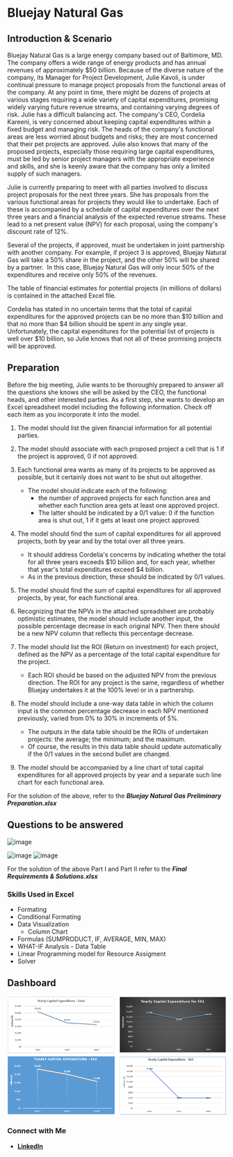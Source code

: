 # Bluejay Natural Gas

## Introduction & Scenario

Bluejay Natural Gas is a large energy company based out of Baltimore, MD. The company offers a wide range of energy products and has annual revenues of approximately $50 billion. Because of the diverse nature of the company, its Manager for Project Development, Julie Kavoli, is under continual pressure to manage project proposals from the functional areas of the company. At any point in time, there might be dozens of projects at various stages requiring a wide variety of capital expenditures, promising widely varying future revenue streams, and containing varying degrees of risk. Julie has a difficult balancing act. The company's CEO, Cordelia Kareeni, is very concerned about keeping capital expenditures within a fixed budget and managing risk. The heads of the company's functional areas are less worried about budgets and risks; they are most concerned that their pet projects are approved. Julie also knows that many of the proposed projects, especially those requiring large capital expenditures, must be led by senior project managers with the appropriate experience and skills, and she is keenly aware that the company has only a limited supply of such managers. 

Julie is currently preparing to meet with all parties involved to discuss project proposals for the next three years. She has proposals from the various functional areas for projects they would like to undertake. Each of these is accompanied by a schedule of capital expenditures over the next three years and a financial analysis of the expected revenue streams. These lead to a net present value (NPV) for each proposal, using the company's discount rate of 12%.

Several of the projects, if approved, must be undertaken in joint partnership with another company. For example, if project 3 is approved, Bluejay Natural Gas will take a 50% share in the project, and the other 50% will be shared by a partner.  In this case, Bluejay Natural Gas will only incur 50% of the expenditures and receive only 50% of the revenues.  

The table of financial estimates for potential projects (in millions of dollars) is contained in the attached Excel file.

Cordelia has stated in no uncertain terms that the total of capital expenditures for the approved projects can be no more than $10 billion and that no more than $4 billion should be spent in any single year. Unfortunately, the capital expenditures for the potential list of projects is well over $10 billion, so Julie knows that not all of these promising projects will be approved.

## Preparation

Before the big meeting, Julie wants to be thoroughly prepared to answer all the questions she knows she will be asked by the CEO, the functional heads, and other interested parties. As a first step, she wants to develop an Excel spreadsheet model including the following information. Check off each item as you incorporate it into the model.

1. The model should list the given financial information for all potential parties.
2. The model should associate with each proposed project a cell that is 1 if the project is approved, 0 if not approved. 
3. Each functional area wants as many of its projects to be approved as possible, but it certainly does not want to be shut out altogether. 
   * The model should indicate each of the following:
      - the number of approved projects for each function area and whether each function area gets at least one approved project. 
      - The latter should be indicated by a 0/1 value: 0 if the function area is shut out, 1 if it gets at least one project approved. 
4. The model should find the sum of capital expenditures for all approved projects, both by year and by the total over all three years. 
   * It should address Cordelia's concerns by indicating whether the total for all three years exceeds $10 billion and, for each year, whether that year's total expenditures exceed $4 billion. 
   * As in the previous direction, these should be indicated by 0/1 values. 
5. The model should find the sum of capital expenditures for all approved projects, by year, for each functional area.
6. Recognizing that the NPVs in the attached spreadsheet are probably optimistic estimates, the model should include another input, the possible percentage decrease in each original NPV. Then there should be a new NPV column that reflects this percentage decrease. 
7. The model should list the ROI (Return on investment) for each project, defined as the NPV as a percentage of the total capital expenditure for the project. 
   - Each ROI should be based on the adjusted NPV from the previous direction. The ROI for any project is the same, regardless of whether Bluejay undertakes it at the 100% level or in a partnership.

8. The model should include a one-way data table in which the column input is the common percentage decrease in each NPV mentioned previously, varied from 0% to 30% in increments of 5%. 
   - The outputs in the data table should be the ROIs of undertaken projects: the average; the minimum; and the maximum. 
   - Of course, the results in this data table should update automatically if the 0/1 values in the second bullet are changed. 
9. The model should be accompanied by a line chart of total capital expenditures for all approved projects by year and a separate such line chart for each functional area.

For the solution of the above, refer to the ***Bluejay Natural Gas Preliminary Preparation.xlsx***
## Questions to be answered

   ![image](https://github.com/user-attachments/assets/95f5bb79-d0a0-4f51-9dd5-587ce5837db1)
   
   ![image](https://github.com/user-attachments/assets/b8941cf0-286b-4961-91a0-f5373d83b1b4)
   ![image](https://github.com/user-attachments/assets/e16b51ee-883c-4bd5-ad4a-cae00f964829)

For the solution of the above Part I and Part II refer to the ***Final Requirements & Solutions.xlsx***

### Skills Used in Excel
- Formating
- Conditional Formating
- Data Visualization
  - Column Chart
- Formulas (SUMPRODUCT, IF, AVERAGE, MIN, MAX)
- WHAT-IF Analysis - Data Table
- Linear Programming model for Resource Assigment
- Solver
## Dashboard
<img src="Images/Blue Natural Gas-Charts.png">

### Connect with Me

- [**LinkedIn**](https://www.linkedin.com/in/anil-jain-bgt/)
